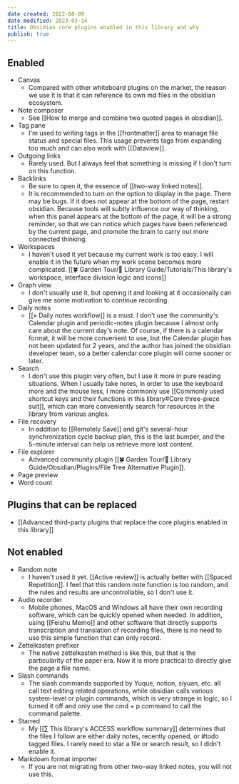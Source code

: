 ```yaml
---
date created: 2022-08-09
date modified: 2023-03-14
title: Obsidian core plugins enabled in this library and why
publish: true
---
```

## Enabled

- Canvas
	- Compared with other whiteboard plugins on the market, the reason we use it is that it can reference its own md files in the obsidian ecosystem.
- Note composer
	- See [[How to merge and combine two quoted pages in obsidian]].
- Tag pane
	- I'm used to writing tags in the [[frontmatter]] area to manage file status and special files. This usage prevents tags from expanding too much and can also work with [[Dataview]].
- Outgoing links
	- Rarely used. But I always feel that something is missing if I don't turn on this function.
- Backlinks
	- Be sure to open it, the essence of [[two-way linked notes]].
	- It is recommended to turn on the option to display in the page. There may be bugs. If it does not appear at the bottom of the page, restart obsidian. Because tools will subtly influence our way of thinking, when this panel appears at the bottom of the page, it will be a strong reminder, so that we can notice which pages have been referenced by the current page, and promote the brain to carry out more connected thinking.
- Workspaces
	- I haven't used it yet because my current work is too easy. I will enable it in the future when my work scene becomes more complicated. [[🍀 Garden Tour/🧰 Library Guide/Tutorials/This library's workspace, interface division logic and icons]]
- Graph view
	- I don't usually use it, but opening it and looking at it occasionally can give me some motivation to continue recording.
- Daily notes
	- [[» Daily notes workflow]] is a must. I don't use the community's Calendar plugin and periodic-notes plugin because I almost only care about the current day's note. Of course, if there is a calendar format, it will be more convenient to use, but the Calendar plugin has not been updated for 2 years, and the author has joined the obsidian developer team, so a better calendar core plugin will come sooner or later.
- Search
	- I don't use this plugin very often, but I use it more in pure reading situations. When I usually take notes, in order to use the keyboard more and the mouse less, I more commonly use [[Commonly used shortcut keys and their functions in this library#Core three-piece suit]], which can more conveniently search for resources in the library from various angles.
- File recovery
	- In addition to [[Remotely Save]] and git's several-hour synchronization cycle backup plan, this is the last bumper, and the 5-minute interval can help us retrieve more lost content.
- File explorer
	- Advanced community plugin [[🍀 Garden Tour/🧰 Library Guide/Obsidian/Plugins/File Tree Alternative Plugin]].
- Page preview
- Word count

## Plugins that can be replaced

- [[Advanced third-party plugins that replace the core plugins enabled in this library]]

## Not enabled

- Random note
	- I haven't used it yet. [[Active review]] is actually better with [[Spaced Repetition]]. I feel that this random note function is too random, and the rules and results are uncontrollable, so I don't use it.
- Audio recorder
	- Mobile phones, MacOS and Windows all have their own recording software, which can be quickly opened when needed. In addition, using [[Feishu Memo]] and other software that directly supports transcription and translation of recording files, there is no need to use this simple function that can only record.
- Zettelkasten prefixer
	- The native zettelkasten method is like this, but that is the particularity of the paper era. Now it is more practical to directly give the page a file name.
- Slash commands
	- The slash commands supported by Yuque, notion, siyuan, etc. all call text editing related operations, while obsidian calls various system-level or plugin commands, which is very strange in logic, so I turned it off and only use the cmd + p command to call the command palette.
- Starred
	- My [[∑ This library's ACCESS workflow summary]] determines that the files I follow are either daily notes, recently opened, or #todo tagged files. I rarely need to star a file or search result, so I didn't enable it.
- Markdown format importer
	- If you are not migrating from other two-way linked notes, you will not use this. 